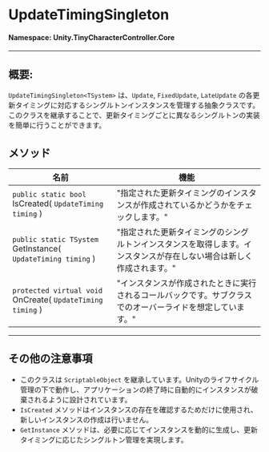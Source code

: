 ﻿# UpdateTimingSingleton

#### **Namespace**: Unity.TinyCharacterController.Core
---

## 概要:
`UpdateTimingSingleton<TSystem>` は、`Update`, `FixedUpdate`, `LateUpdate` の各更新タイミングに対応するシングルトンインスタンスを管理する抽象クラスです。このクラスを継承することで、更新タイミングごとに異なるシングルトンの実装を簡単に行うことができます。

## メソッド
| 名前 | 機能 |
|------------------|------|
|  ``public static bool`` IsCreated( ``UpdateTiming timing`` )  | "指定された更新タイミングのインスタンスが作成されているかどうかをチェックします。" |
|  ``public static TSystem`` GetInstance( ``UpdateTiming timing`` )  | "指定された更新タイミングのシングルトンインスタンスを取得します。インスタンスが存在しない場合は新しく作成されます。" |
|  ``protected virtual void`` OnCreate( ``UpdateTiming timing`` )  | "インスタンスが作成されたときに実行されるコールバックです。サブクラスでのオーバーライドを想定しています。" |

---
## その他の注意事項
- このクラスは `ScriptableObject` を継承しています。Unityのライフサイクル管理の下で動作し、アプリケーションの終了時に自動的にインスタンスが破棄されるように設計されています。
- `IsCreated` メソッドはインスタンスの存在を確認するためだけに使用され、新しいインスタンスの作成は行いません。
- `GetInstance` メソッドは、必要に応じてインスタンスを動的に生成し、更新タイミングに応じたシングルトン管理を実現します。
